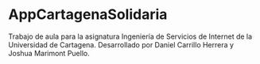 # AppCartagenaSolidaria
Trabajo de aula para la asignatura Ingeniería de Servicios de Internet de la Universidad de Cartagena. Desarrollado por Daniel Carrillo Herrera y Joshua Marimont Puello.
